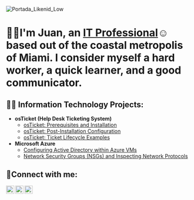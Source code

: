 ![Portada_Likenid_Low](https://github.com/user-attachments/assets/d8dee42a-c4b3-43d9-9076-95c7c8573484)

<h1>🙋‍♂️I'm Juan, an <a href="https://www.linkedin.com/in/juan-herrerawal/">IT Professional</a>☺ based out of the coastal metropolis of Miami. I consider myself a hard worker, a quick learner, and a good communicator.</h1>

<h2>👨‍💻 Information Technology Projects:</h2>

- <b>osTicket (Help Desk Ticketing System)</b>
  - [osTicket: Prerequisites and Installation](https://github.com/HerrWal/osticket-prereqs)
  - [osTicket: Post-Installation Configuration](https://github.com/HerrWal/post-install-config)
  - [osTicket: Ticket Lifecycle Examples](https://github.com/HerrWal/ticket-lifecycle)
- <b>Microsoft Azure</b>
  - [Configuring Active Directory within Azure VMs](https://github.com/HerrWal/configure-ad)
  - [Network Security Groups (NSGs) and Inspecting Network Protocols](https://github.com/HerrWal/azure-network-protocols)

<h2>🤳Connect with me:</h2>

[<img align="left" alt="Josh | Twitter" width="22px" src="https://cdn.jsdelivr.net/npm/simple-icons@v3/icons/twitter.svg" />][twitter]
[<img align="left" alt="Josh | LinkedIn" width="22px" src="https://cdn.jsdelivr.net/npm/simple-icons@v3/icons/linkedin.svg" />][linkedin]
[<img align="left" alt="Josh | Instagram" width="22px" src="https://cdn.jsdelivr.net/npm/simple-icons@v3/icons/instagram.svg" />][instagram]

[twitter]: https://twitter.com/Nitsuga_Walwyn
[instagram]: https://www.instagram.com/nitsugahw
[linkedin]: https://linkedin.com/in/juan-herrerawal
